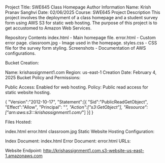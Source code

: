 Project Title: SWE645 Class Homepage
Author Information
Name: Krish Pranav Sanghvi
Date: 02/06/2025
Course: SWE645
Project Description
This project involves the deployment of a class homepage and a student survey form using AWS S3 for static web hosting. The purpose of this project is to get accustomed to Amazon Web Services.

Repository Contents
index.html - Main homepage file.
error.html - Custom error page.
classroom.jpg - Image used in the homepage.
styles.css - CSS file for the survey form styling.
Screenshots - Documentation of AWS configurations.

Bucket Creation:

Name: krishassignment1.com
Region: us-east-1
Creation Date: February 4, 2025
Bucket Policy and Permissions:

Public Access: Enabled for web hosting.
Policy: Public read access for static website hosting.

{
  "Version":"2012-10-17",
  "Statement":[{
    "Sid":"PublicReadGetObject",
    "Effect":"Allow",
    "Principal": "*",
    "Action":["s3:GetObject"],
    "Resource":["arn:aws:s3:::krishassignment1.com/*"]
  }]
}

Files Hosted:

index.html
error.html
classroom.jpg
Static Website Hosting Configuration:

Index Document: index.html
Error Document: error.html
URLs:

Website Endpoint: http://krishassignment1.com.s3-website-us-east-1.amazonaws.com
